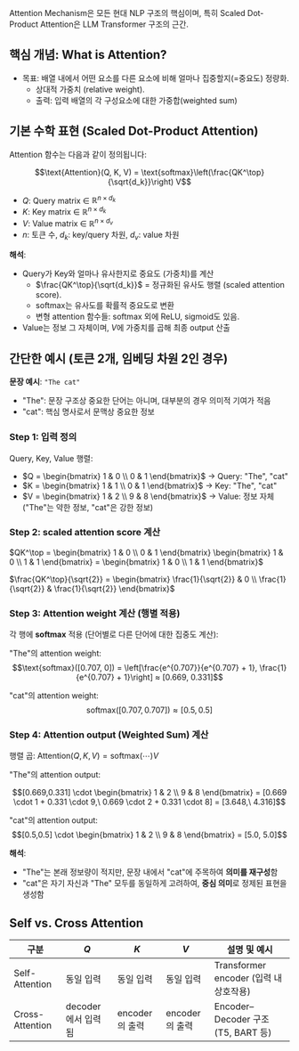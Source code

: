 Attention Mechanism은 모든 현대 NLP 구조의 핵심이며, 특히 Scaled Dot-Product Attention은 LLM Transformer 구조의 근간.

## 핵심 개념: What is Attention?

- 목표: 배열 내에서 어떤 요소를 다른 요소에 비해 얼마나 집중할지(=중요도) 정량화.
    - 상대적 가중치 (relative weight).
    - 출력: 입력 배열의 각 구성요소에 대한 가중합(weighted sum)

## 기본 수학 표현 (Scaled Dot-Product Attention)

Attention 함수는 다음과 같이 정의됩니다:

$$\text{Attention}(Q, K, V) = \text{softmax}\left(\frac{QK^\top}{\sqrt{d_k}}\right) V$$

- $Q$: Query matrix ∈ $\mathbb{R}^{n \times d_k}$
- $K$: Key matrix ∈ $\mathbb{R}^{n \times d_k}$
- $V$: Value matrix ∈ $\mathbb{R}^{n \times d_v}$
- $n$: 토큰 수, $d_k$: key/query 차원, $d_v$: value 차원

**해석**: 
- Query가 Key와 얼마나 유사한지로 중요도 (가중치)를 계산
	- $\frac{QK^\top}{\sqrt{d_k}}$ = 정규화된 유사도 행렬 (scaled attention score). 
	- softmax는 유사도를 확률적 중요도로 변환
	- 변형 attention 함수들: softmax 외에 ReLU, sigmoid도 있음. 
- Value는 정보 그 자체이며, $V$에 가중치를 곱해 최종 output 산출

## 간단한 예시 (토큰 2개, 임베딩 차원 2인 경우)

**문장 예시**: `"The cat"`

- "The": 문장 구조상 중요한 단어는 아니며, 대부분의 경우 의미적 기여가 적음
- "cat": 핵심 명사로서 문맥상 중요한 정보

### Step 1: 입력 정의

Query, Key, Value 행렬:

- $Q = \begin{bmatrix} 1 & 0 \\ 0 & 1 \end{bmatrix}$ → Query: "The", "cat"
- $K = \begin{bmatrix} 1 & 1 \\ 0 & 1 \end{bmatrix}$ → Key: "The", "cat"
- $V = \begin{bmatrix} 1 & 2 \\ 9 & 8 \end{bmatrix}$ → Value: 정보 자체 ("The"는 약한 정보, "cat"은 강한 정보)

### Step 2: scaled attention score 계산

$QK^\top = \begin{bmatrix} 1 & 0 \\ 0 & 1 \end{bmatrix} \begin{bmatrix} 1 & 0 \\ 1 & 1 \end{bmatrix} = \begin{bmatrix} 1 & 0 \\ 1 & 1 \end{bmatrix}$

$\frac{QK^\top}{\sqrt{2}} = \begin{bmatrix} \frac{1}{\sqrt{2}} & 0 \\ \frac{1}{\sqrt{2}} & \frac{1}{\sqrt{2}} \end{bmatrix}$

### Step 3: Attention weight 계산 (행별 적용)

각 행에 **softmax** 적용 (단어별로 다른 단어에 대한 집중도 계산):

"The"의 attention weight:
$$\text{softmax}([0.707, 0]) = \left[\frac{e^{0.707}}{e^{0.707} + 1}, \frac{1}{e^{0.707} + 1}\right] ≈ [0.669, 0.331]$$

"cat"의 attention weight:
$$\text{softmax}([0.707, 0.707]) ≈ [0.5, 0.5]$$

### Step 4: Attention output (Weighted Sum) 계산

행렬 곱: $\text{Attention}(Q, K, V) = \text{softmax}\left( \cdots \right) V$

"The"의 attention output:

$$[0.669,0.331] \cdot \begin{bmatrix} 1 & 2 \\ 9 & 8 \end{bmatrix} = [0.669 \cdot 1 + 0.331 \cdot 9,\ 0.669 \cdot 2 + 0.331 \cdot 8] = [3.648,\ 4.316]$$

"cat"의 attention output:
$$[0.5,0.5] \cdot \begin{bmatrix} 1 & 2 \\ 9 & 8 \end{bmatrix} = [5.0, 5.0]$$

**해석**:

- "The"는 본래 정보량이 적지만, 문장 내에서 "cat"에 주목하여 **의미를 재구성**함
- "cat"은 자기 자신과 "The" 모두를 동일하게 고려하여, **중심 의미**로 정제된 표현을 생성함

## Self vs. Cross Attention

| 구분              | $Q$           | $K$         | $V$         | 설명 및 예시                         |
| --------------- | ------------- | ----------- | ----------- | ------------------------------- |
| Self-Attention  | 동일 입력         | 동일 입력       | 동일 입력       | Transformer encoder (입력 내 상호작용) |
| Cross-Attention | decoder에서 입력됨 | encoder의 출력 | encoder의 출력 | Encoder–Decoder 구조 (T5, BART 등) |
